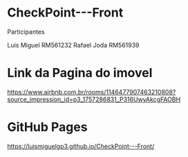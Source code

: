 # CheckPoint---Front

Participantes

Luis Miguel RM561232
Rafael Joda RM561939

# Link da Pagina do imovel

https://www.airbnb.com.br/rooms/1146477907463210808?source_impression_id=p3_1757286831_P316UwyAkcgFAOBH

# GitHub Pages

https://luismiguelgp3.github.io/CheckPoint---Front/
